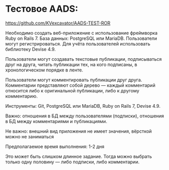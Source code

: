 # Тестовое AADS: 

https://github.com/KVexcavator/AADS-TEST-ROR

Необходимо создать веб-приложение с использование фреймворка Ruby on Rails 7. База данных: PostgreSQL или MariaDB. Пользователи могут регистрироваться. Для учёта пользователей использовать библиотеку Devise 4.9.

Пользователи могут создавать текстовые публикации, подписываться друг на друга, читать публикации тех, на кого подписаны, в хронологическом порядке в ленте.

Пользователи могут комментировать публикации друг друга. Комментарии представляют собой дерево — каждый комментарий относится либо к оригинальной публикации, либо к другому комментарию.

Инструменты: Git, PostgreSQL или MariaDB, Ruby on Rails 7, Devise 4.9.

Важно: отношения в БД между пользователями (подписки), отношения в БД между комментариями и публикациями.

Не важно: внешний вид приложения не имеет значения, вёрсткой можно не заниматься

Предполагаемое время выполнения: 1-2 дня

Это может быть слишком длинное задание. Тогда можно выбрать только одну половину — либо подписки, либо комментарии.



